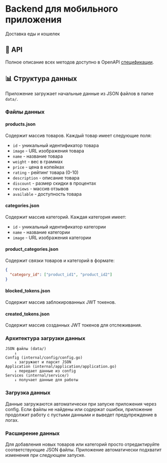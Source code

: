 # Backend для мобильного приложения

Доставка еды и кошелек

## 📘 API

Полное описание всех методов доступно в OpenAPI [спецификации](api/openapi/spec.yaml).

## 📊 Структура данных

Приложение загружает начальные данные из JSON файлов в папке `data/`.

### Файлы данных

#### products.json
Содержит массив товаров. Каждый товар имеет следующие поля:
- `id` - уникальный идентификатор товара
- `image` - URL изображения товара
- `name` - название товара
- `weight` - вес в граммах
- `price` - цена в копейках
- `rating` - рейтинг товара (0-10)
- `description` - описание товара
- `discount` - размер скидки в процентах
- `reviews` - массив отзывов
- `available` - доступность товара

#### categories.json
Содержит массив категорий. Каждая категория имеет:
- `id` - уникальный идентификатор категории
- `name` - название категории
- `image` - URL изображения категории

#### product_categories.json
Содержит связки товаров и категорий в формате:
```json
{
  "category_id": ["product_id1", "product_id2"]
}
```

#### blocked_tokens.json
Содержит массив заблокированных JWT токенов.

#### created_tokens.json
Содержит массив созданных JWT токенов для отслеживания.

### Архитектура загрузки данных

```
JSON файлы (data/) 
    ↓
Config (internal/config/config.go)
    ↓ загружает и парсит JSON
Application (internal/application/application.go)
    ↓ передает данные из config
Services (internal/service/)
    ↓ получает данные для работы
```

### Загрузка данных

Данные загружаются автоматически при запуске приложения через config. Если файлы не найдены или содержат ошибки, приложение продолжит работу с пустыми данными и выведет предупреждение в логах.

### Расширение данных

Для добавления новых товаров или категорий просто отредактируйте соответствующие JSON файлы. Приложение автоматически подхватит изменения при следующем запуске.
